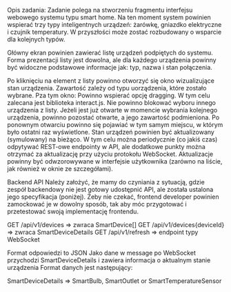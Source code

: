 Opis zadania:
Zadanie polega na stworzeniu fragmentu interfejsu webowego systemu typu smart home. Na ten moment system powinien wspierać trzy typy inteligentnych urządzeń: żarówkę, gniazdko elektryczne i czujnik temperatury. W przyszłości może zostać rozbudowany o wsparcie dla kolejnych typów.

Główny ekran powinien zawierać listę urządzeń podpiętych do systemu. Forma prezentacji listy jest dowolna, ale dla każdego urządzenia powinny być widoczne podstawowe informacje jak: typ, nazwa i stan połączenia.

Po kliknięciu na element z listy powinno otworzyć się okno wizualizujące stan urządzenia. Zawartość zależy od typu uorządzenia, które zostało wybrane. Pza tym okno:
Powinno wspierać opcję dragging. W tym celu zalecana jest biblioteka interact.js.
Nie powinno blokować wyboru innego urządzenia z listy.
Jeżeli jest już otwarte w momencie wybrania kolejnego urządzenia, powinno pozostać otwarte, a jego zawartość podmieniona.
Po ponownym otwarciu powinno się pojawiać w tym samym miejscu, w którym było ostatni raz wyświetlone.
Stan urządzeń powinien być aktualizowany (symulowany) na bieżąco. W tym celu można periodycznie (co jakiś czas) odpytywać REST-owe endpointy w API, ale dodatkowe punkty można otrzymać za aktualizację przy użyciu protokołu WebSocket. Aktualizacje powinny być odwzorowywane w interfejsie użytkownika (zarówno na liście, jak również w oknie ze szczegółami).

Backend API
Należy założyć, że mamy do czyniania z sytuacją, gdzie zespół backendowy nie jest gotowy udostępnić API, ale została ustalona jego specyfikacja (poniżej). Żeby nie czekać, frontend developer powinien zamockować je w dowolny sposób, tak aby móc przygotować i przetestować swoją implementację frontendu.

GET /api/v1/devices => zwraca SmartDevice[]
GET /api/v1/devices{deviceId} => zwraca SmartDeviceDetails
GET /api/v1/refresh => endpoint typy WebSocket

Format odpowiedzi to JSON
Jako dane w message po WebSocket przychodzi SmartDeviceDetails i zawiera informacja o aktualnym stanie urządzenia
Format danych jest następujący:

SmartDeviceDetails => SmartBulb, SmartOutlet or SmartTemperatureSensor
